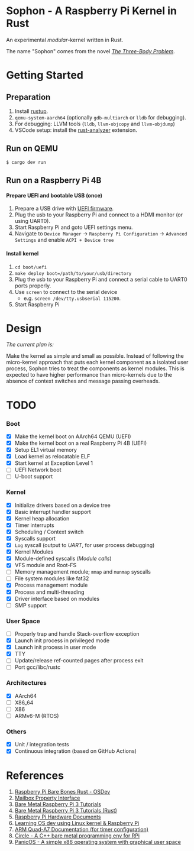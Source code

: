 # **Sophon** - A Raspberry Pi Kernel in Rust

An experimental _modular_-kernel written in Rust.

The name "Sophon" comes from the novel [_The Three-Body Problem_](https://en.wikipedia.org/wiki/The_Three-Body_Problem_(novel)).

# Getting Started

## Preparation


1. Install [rustup](https://rustup.rs/).
2. `qemu-system-aarch64` (optionally `gdb-multiarch` or `lldb` for debugging).
3. For debugging: LLVM tools (`lldb`, `llvm-objcopy` and `llvm-objdump`)
4. VSCode setup: install the [rust-analyzer](https://marketplace.visualstudio.com/items?itemName=matklad.rust-analyzer) extension.


## Run on QEMU

```console
$ cargo dev run
```

## Run on a Raspberry Pi 4B

#### Prepare UEFI and bootable USB (once)

1. Prepare a USB drive with [UEFI firmware](https://github.com/pftf/RPi4).
2. Plug the usb to your Raspberry Pi and connect to a HDMI monitor (or using UART0).
3. Start Raspberry Pi and goto UEFI settings menu.
4. Navigate to `Device Manager` → `Raspberry Pi Configuration` → `Advanced Settings` and enable `ACPI + Device tree`

#### Install kernel

1. `cd boot/uefi`
2. `make deploy boot=/path/to/your/usb/directory`
3. Plug the usb to your Raspberry Pi and connect a serial cable to UART0 ports properly.
4. Use `screen` to connect to the serial device
   - e.g. `screen /dev/tty.usbserial 115200`.
5. Start Raspberry Pi

# Design

_The current plan is:_

Make the kernel as simple and small as possible. Instead of following the micro-kernel approach that puts each kernel component as a isolated user process, Sophon tries to treat the components as kernel modules. This is expected to have higher performance than micro-kernels due to the absence of context switches and message passing overheads.

# TODO

### Boot

- [x] Make the kernel boot on AArch64 QEMU (UEFI)
- [x] Make the kernel boot on a real Raspberry Pi 4B (UEFI)
- [x] Setup EL1 virtual memory
- [x] Load kernel as relocatable ELF
- [x] Start kernel at Exception Level 1
- [ ] UEFI Network boot
- [ ] U-boot support

### Kernel

- [x] Initialize drivers based on a device tree
- [x] Basic interrupt handler support
- [x] Kernel heap allocation
- [x] Timer interrupts
- [x] Scheduling / Context switch
- [x] Syscalls support
- [x] `Log` syscall (output to *UART*, for user process debugging)
- [x] Kernel Modules
- [x] Module-defined syscalls (_Module calls_)
- [x] VFS module and Root-FS
- [ ] Memory management module; `mmap` and `munmap` syscalls
- [ ] File system modules like fat32
- [x] Process management module
- [x] Process and multi-threading
- [x] Driver interface based on modules
- [ ] SMP support

### User Space

- [ ] Properly trap and handle Stack-overflow exception
- [x] Launch init process in privileged mode
- [x] Launch init process in user mode
- [x] TTY
- [ ] Update/release ref-counted pages after process exit
- [ ] Port gcc/libc/rustc

### Architectures

- [x] AArch64
- [ ] X86_64
- [ ] X86
- [ ] ARMv6-M (RTOS)

### Others

- [x] Unit / integration tests
- [x] Continuous integration (based on GitHub Actions)

# References

1. [Raspberry Pi Bare Bones Rust - OSDev](https://wiki.osdev.org/Raspberry_Pi_Bare_Bones_Rust)
2. [Mailbox Property Interface](https://github.com/raspberrypi/firmware/wiki/Mailbox-property-interface)
3. [Bare Metal Raspberry Pi 3 Tutorials](https://github.com/bztsrc/raspi3-tutorial)
4. [Bare Metal Raspberry Pi 3 Tutorials (Rust)](https://github.com/rust-embedded/rust-raspi3-OS-tutorials)
5. [Raspberry Pi Hardware Documents](https://github.com/raspberrypi/documentation/tree/master/hardware/raspberrypi)
6. [Learning OS dev using Linux kernel & Raspberry Pi](https://github.com/s-matyukevich/raspberry-pi-os)
7. [ARM Quad-A7 Documentation (for timer configuration)](https://github.com/raspberrypi/documentation/blob/master/hardware/raspberrypi/bcm2836/QA7_rev3.4.pdf)
8. [Circle - A C++ bare metal programming env for RPi](https://github.com/rsta2/circle)
9. [PanicOS - A simple x86 operating system with graphical user space](https://github.com/JasonBrave/PanicOS)
